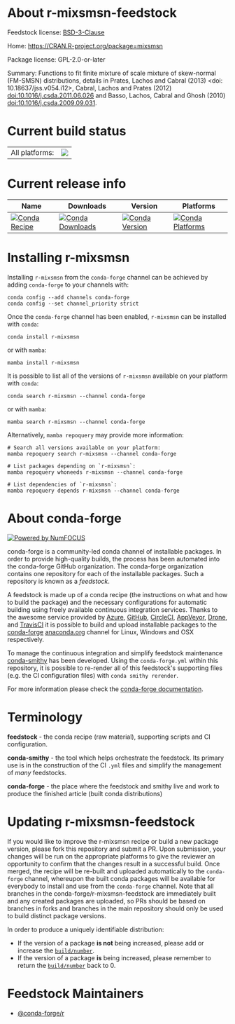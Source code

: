 About r-mixsmsn-feedstock
=========================

Feedstock license: [BSD-3-Clause](https://github.com/conda-forge/r-mixsmsn-feedstock/blob/main/LICENSE.txt)

Home: https://CRAN.R-project.org/package=mixsmsn

Package license: GPL-2.0-or-later

Summary: Functions to fit finite mixture of scale mixture of skew-normal (FM-SMSN) distributions, details in Prates, Lachos and Cabral (2013) <doi: 10.18637/jss.v054.i12>, Cabral, Lachos and Prates (2012) <doi:10.1016/j.csda.2011.06.026> and Basso, Lachos, Cabral and Ghosh (2010) <doi:10.1016/j.csda.2009.09.031>.

Current build status
====================


<table><tr><td>All platforms:</td>
    <td>
      <a href="https://dev.azure.com/conda-forge/feedstock-builds/_build/latest?definitionId=2510&branchName=main">
        <img src="https://dev.azure.com/conda-forge/feedstock-builds/_apis/build/status/r-mixsmsn-feedstock?branchName=main">
      </a>
    </td>
  </tr>
</table>

Current release info
====================

| Name | Downloads | Version | Platforms |
| --- | --- | --- | --- |
| [![Conda Recipe](https://img.shields.io/badge/recipe-r--mixsmsn-green.svg)](https://anaconda.org/conda-forge/r-mixsmsn) | [![Conda Downloads](https://img.shields.io/conda/dn/conda-forge/r-mixsmsn.svg)](https://anaconda.org/conda-forge/r-mixsmsn) | [![Conda Version](https://img.shields.io/conda/vn/conda-forge/r-mixsmsn.svg)](https://anaconda.org/conda-forge/r-mixsmsn) | [![Conda Platforms](https://img.shields.io/conda/pn/conda-forge/r-mixsmsn.svg)](https://anaconda.org/conda-forge/r-mixsmsn) |

Installing r-mixsmsn
====================

Installing `r-mixsmsn` from the `conda-forge` channel can be achieved by adding `conda-forge` to your channels with:

```
conda config --add channels conda-forge
conda config --set channel_priority strict
```

Once the `conda-forge` channel has been enabled, `r-mixsmsn` can be installed with `conda`:

```
conda install r-mixsmsn
```

or with `mamba`:

```
mamba install r-mixsmsn
```

It is possible to list all of the versions of `r-mixsmsn` available on your platform with `conda`:

```
conda search r-mixsmsn --channel conda-forge
```

or with `mamba`:

```
mamba search r-mixsmsn --channel conda-forge
```

Alternatively, `mamba repoquery` may provide more information:

```
# Search all versions available on your platform:
mamba repoquery search r-mixsmsn --channel conda-forge

# List packages depending on `r-mixsmsn`:
mamba repoquery whoneeds r-mixsmsn --channel conda-forge

# List dependencies of `r-mixsmsn`:
mamba repoquery depends r-mixsmsn --channel conda-forge
```


About conda-forge
=================

[![Powered by
NumFOCUS](https://img.shields.io/badge/powered%20by-NumFOCUS-orange.svg?style=flat&colorA=E1523D&colorB=007D8A)](https://numfocus.org)

conda-forge is a community-led conda channel of installable packages.
In order to provide high-quality builds, the process has been automated into the
conda-forge GitHub organization. The conda-forge organization contains one repository
for each of the installable packages. Such a repository is known as a *feedstock*.

A feedstock is made up of a conda recipe (the instructions on what and how to build
the package) and the necessary configurations for automatic building using freely
available continuous integration services. Thanks to the awesome service provided by
[Azure](https://azure.microsoft.com/en-us/services/devops/), [GitHub](https://github.com/),
[CircleCI](https://circleci.com/), [AppVeyor](https://www.appveyor.com/),
[Drone](https://cloud.drone.io/welcome), and [TravisCI](https://travis-ci.com/)
it is possible to build and upload installable packages to the
[conda-forge](https://anaconda.org/conda-forge) [anaconda.org](https://anaconda.org/)
channel for Linux, Windows and OSX respectively.

To manage the continuous integration and simplify feedstock maintenance
[conda-smithy](https://github.com/conda-forge/conda-smithy) has been developed.
Using the ``conda-forge.yml`` within this repository, it is possible to re-render all of
this feedstock's supporting files (e.g. the CI configuration files) with ``conda smithy rerender``.

For more information please check the [conda-forge documentation](https://conda-forge.org/docs/).

Terminology
===========

**feedstock** - the conda recipe (raw material), supporting scripts and CI configuration.

**conda-smithy** - the tool which helps orchestrate the feedstock.
                   Its primary use is in the construction of the CI ``.yml`` files
                   and simplify the management of *many* feedstocks.

**conda-forge** - the place where the feedstock and smithy live and work to
                  produce the finished article (built conda distributions)


Updating r-mixsmsn-feedstock
============================

If you would like to improve the r-mixsmsn recipe or build a new
package version, please fork this repository and submit a PR. Upon submission,
your changes will be run on the appropriate platforms to give the reviewer an
opportunity to confirm that the changes result in a successful build. Once
merged, the recipe will be re-built and uploaded automatically to the
`conda-forge` channel, whereupon the built conda packages will be available for
everybody to install and use from the `conda-forge` channel.
Note that all branches in the conda-forge/r-mixsmsn-feedstock are
immediately built and any created packages are uploaded, so PRs should be based
on branches in forks and branches in the main repository should only be used to
build distinct package versions.

In order to produce a uniquely identifiable distribution:
 * If the version of a package **is not** being increased, please add or increase
   the [``build/number``](https://docs.conda.io/projects/conda-build/en/latest/resources/define-metadata.html#build-number-and-string).
 * If the version of a package **is** being increased, please remember to return
   the [``build/number``](https://docs.conda.io/projects/conda-build/en/latest/resources/define-metadata.html#build-number-and-string)
   back to 0.

Feedstock Maintainers
=====================

* [@conda-forge/r](https://github.com/conda-forge/r/)

